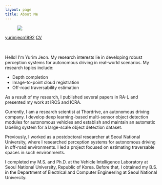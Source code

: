 ```yaml
---
layout: page
title: About Me
---
```



<figure>
    <img src="{{ "/assets/profilepic.jpg" | relative_url }}">
</figure>

<div class="icon-container">
    <span class="link-with-icon">
        <i data-feather="github"></i>
        <a href="https://github.com/yurimjeon1892" target="_blank">yurimjeon1892</a>
    </span>
    <span class="link-with-icon">
        <i data-feather="paperclip"></i>
        <a href="{{ "/assets/cv_yurim_jeon.pdf" | relative_url }}" target="_blank">CV</a>
    </span>    
</div>

<br>

<br>

Hello! I'm Yurim Jeon. My research interests lie in developing robust perception systems for autonomous driving in real-world scenarios. My research topics include:

* Depth completion
* Image-to-point cloud registration
* Off-road traversability estimation

As a result of my research, I published several papers in RA-L and presented my work at IROS and ICRA. 

Currently, I am a research scientist at Thordrive, an autonomous driving company. I develop deep learning-based multi-sensor object detection modules for autonomous vehicles and establish and maintain an automatic labeling system for a large-scale object detection dataset.

Previously, I worked as a postdoctoral researcher at Seoul National University, where I researched perception systems for autonomous driving in off-road environments. I led a project focused on estimating traversable spaces in such environments.

I completed my M.S. and Ph.D. at the Vehicle Intelligence Laboratory at Seoul National University, Republic of Korea. Before that, I obtained my B.S. in the Department of Electrical and Computer Engineering at Seoul National University.
